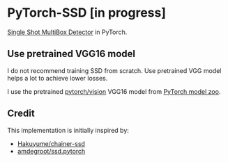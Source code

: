 # PyTorch-SSD [in progress]
[Single Shot MultiBox Detector](https://arxiv.org/abs/1512.02325) in PyTorch.

## Use pretrained VGG16 model
I do not recommend training SSD from scratch. Use pretrained VGG model helps a lot to achieve lower losses.

I use the pretrained [pytorch/vision](https://github.com/pytorch/vision#models) VGG16 model from [PyTorch model zoo](https://download.pytorch.org/models/vgg16-397923af.pth).

## Credit
This implementation is initially inspired by:
- [Hakuyume/chainer-ssd](https://github.com/Hakuyume/chainer-ssd)  
- [amdegroot/ssd.pytorch](https://github.com/amdegroot/ssd.pytorch)  
